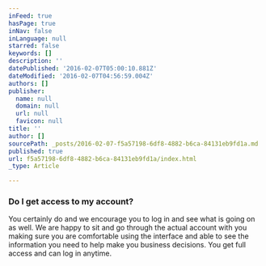 ```yaml
---
inFeed: true
hasPage: true
inNav: false
inLanguage: null
starred: false
keywords: []
description: ''
datePublished: '2016-02-07T05:00:10.881Z'
dateModified: '2016-02-07T04:56:59.004Z'
authors: []
publisher:
  name: null
  domain: null
  url: null
  favicon: null
title: ''
author: []
sourcePath: _posts/2016-02-07-f5a57198-6df8-4882-b6ca-84131eb9fd1a.md
published: true
url: f5a57198-6df8-4882-b6ca-84131eb9fd1a/index.html
_type: Article

---
```

### Do I get access to my account?

You certainly do and we encourage you to log in and see what is going on as well. We are happy to sit and go through the actual account with you making sure you are comfortable using the interface and able to see the information you need to help make you business decisions. You get full access and can log in anytime.